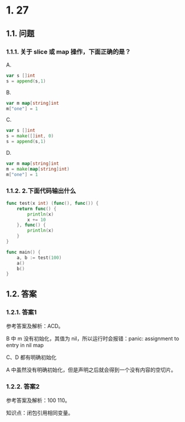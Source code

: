# 1. 27


## 1.1. 问题

### 1.1.1. 关于 slice 或 map 操作，下面正确的是？

A.

```go
var s []int
s = append(s,1)
```

B.

```go
var m map[string]int
m["one"] = 1 
```

C.

```go
var s []int
s = make([]int, 0)
s = append(s,1)
```

D.

```go
var m map[string]int
m = make(map[string]int)
m["one"] = 1 
```

### 1.1.2. 2.下面代码输出什么

```go
func test(x int) (func(), func()) {
    return func() {
        println(x)
        x += 10
    }, func() {
        println(x)
    }
}

func main() {
    a, b := test(100)
    a()
    b()
}
```

## 1.2. 答案

### 1.2.1. 答案1

参考答案及解析：ACD。

B 中 m 没有初始化，其值为 nil，所以运行时会报错：panic: assignment to entry in nil map

C、D 都有明确初始化

A 中虽然没有明确初始化，但是声明之后就会得到一个没有内容的空切片。

### 1.2.2. 答案2

参考答案及解析：100 110。

知识点：闭包引用相同变量。